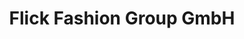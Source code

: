 ---
title: "Flick Fashion Group GmbH"
url: /freudenberg/flick-fashion-group-gmbh/
shop: Großhandel
---